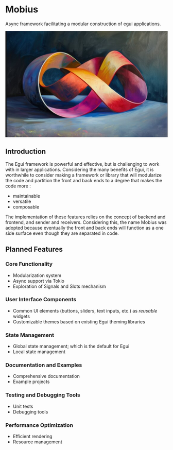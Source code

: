 # Mobius
Async framework facilitating a modular construction of egui applications. 

![alt text](assets/mobius_strip.png)



## Introduction 
The Egui framework is powerful and effective, but is challenging to 
work with in larger applications. Considering the many benefits of 
Egui, it is worthwhile to consider making a framework or library that
will modularize the code and partition the front and back ends to a 
degree that makes the code more : 

 - maintainable
 - versatile
 - composable

The implementation of these features relies on the concept of backend and frontend, and sender and receivers. Considering this, the name Mobius was adopted because eventually the front and back ends will function as a one side surface even though they are separated in code. 

## Planned Features

### Core Functionality
- Modularization system
- Async support via Tokio
- Exploration of Signals and Slots mechanism

### User Interface Components
- Common UI elements (buttons, sliders, text inputs, etc.) as *reusable* widgets
- Customizable themes based on existing Egui theming libraries

### State Management
- Global state management; which is the default for Egui
- Local state management

### Documentation and Examples
- Comprehensive documentation
- Example projects

### Testing and Debugging Tools
- Unit tests
- Debugging tools

### Performance Optimization
- Efficient rendering
- Resource management

